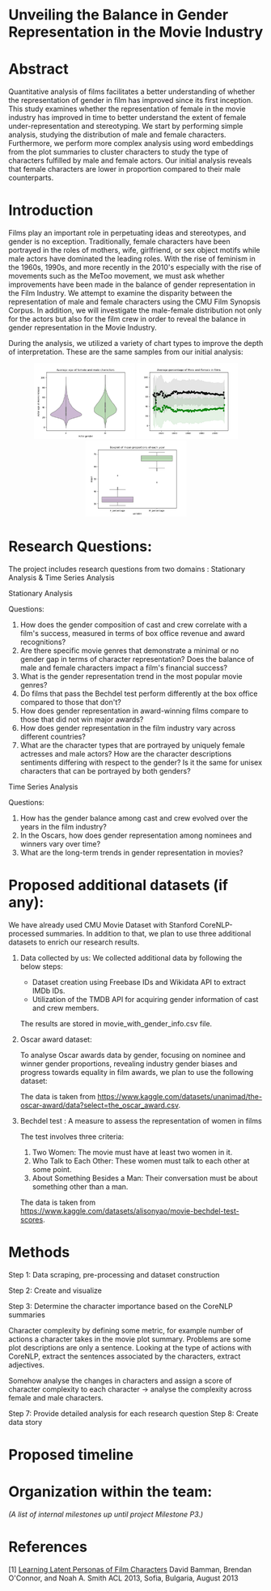 # Unveiling the Balance in Gender Representation in the Movie Industry

# Abstract
Quantitative analysis of films facilitates a better understanding of whether the representation of gender in film has improved since its first inception. This study examines whether the representation of female in the movie industry has improved in time to better understand the extent of female under-representation and stereotyping. We start by performing simple analysis, studying the distribution of male and female characters. Furthermore, we perform more complex analysis using word embeddings from the plot summaries to cluster characters to study the type of characters fulfilled by male and female actors. Our initial analysis reveals that female characters are lower in proportion compared to their male counterparts. 

# Introduction
Films play an important role in perpetuating ideas and stereotypes, and gender is no exception. Traditionally, female characters have been portrayed in the roles of mothers, wife, girlfriend, or sex object motifs while male actors have dominated the leading roles. With the rise of feminism in the 1960s, 1990s, and more recently in the 2010's especially with the rise of movements such as the MeToo movement, we must ask whether improvements have been made in the balance of gender representation in the Film Industry. We attempt to examine the disparity between the representation of male and female characters using the CMU Film Synopsis Corpus. In addition, we will investigate the male-female distribution not only for the actors but also for the film crew in order to reveal the balance in gender representation in the Movie Industry.

During the analysis, we utilized a variety of chart types to improve the depth of interpretation. These are the same samples from our initial analysis:

<p align="middle">
  <img src="output/image/avg_age.png" width="200" />
  <img src="output/image/avg_percentage_temporal.png" width="200" /> 
  <img src="output/image/boxplot_mean_proportions.png" width="200" />
</p>


# Research Questions:

The project includes research questions from two domains : Stationary Analysis & Time Series Analysis

Stationary Analysis

Questions:

1) How does the gender composition of cast and crew correlate with a film's success, measured in terms of box office revenue and award recognitions?
2) Are there specific movie genres that demonstrate a minimal or no gender gap in terms of character representation?
Does the balance of male and female characters impact a film's financial success?
3) What is the gender representation trend in the most popular movie genres?
4) Do films that pass the Bechdel test perform differently at the box office compared to those that don't?
5) How does gender representation in award-winning films compare to those that did not win major awards?
6) How does gender representation in the film industry vary across different countries?
7) What are the character types that are portrayed by uniquely female actresses and male actors? How are the character descriptions sentiments differing with respect to the gender? Is it the same for unisex characters that can be portrayed by both genders?

Time Series Analysis

Questions:

1) How has the gender balance among cast and crew evolved over the years in the film industry?
2) In the Oscars, how does gender representation among nominees and winners vary over time?
3) What are the long-term trends in gender representation in movies?

# Proposed additional datasets (if any):
We have already used CMU Movie Dataset with Stanford CoreNLP-processed summaries. In addition to that, we plan to use three additional datasets to enrich our research results.

1) Data collected by us: We collected additional data by following the below steps:
    * Dataset creation using Freebase IDs and Wikidata API to extract IMDb IDs.
    * Utilization of the TMDB API for acquiring gender information of cast and crew members.

    The results are stored in movie_with_gender_info.csv file.

2) Oscar award dataset: 

    To analyse Oscar awards data by gender, focusing on nominee and winner gender proportions, revealing industry gender biases and progress towards equality in film awards, we plan to use the following dataset:

    The data is taken from https://www.kaggle.com/datasets/unanimad/the-oscar-award/data?select=the_oscar_award.csv.

3) Bechdel test : A measure to assess the representation of women in films

    The test involves three criteria:

    1) Two Women: The movie must have at least two women in it.
    2) Who Talk to Each Other: These women must talk to each other at some point.
    3) About Something Besides a Man: Their conversation must be about something other than a man.

    The data is taken from https://www.kaggle.com/datasets/alisonyao/movie-bechdel-test-scores.

# Methods

Step 1: Data scraping, pre-processing and dataset construction

Step 2: Create and visualize

Step 3: Determine the character importance based on the CoreNLP summaries

Character complexity by defining some metric, for example number of actions a character takes in the movie plot summary. Problems are some plot descriptions are only a sentence. Looking at the type of actions with CoreNLP, extract the sentences associated by the characters, extract adjectives.

Somehow analyse the changes in characters and assign a score of character complexity to each character -> analyse the complexity across female and male characters.

Step 7: Provide detailed analysis for each research question
Step 8: Create data story
# Proposed timeline

# Organization within the team:
_(A list of internal milestones up until project Milestone P3.)_


# References

[1] [Learning Latent Personas of Film Characters](http://www.cs.cmu.edu/~dbamman/pubs/pdf/bamman+oconnor+smith.acl13.pdf)
David Bamman, Brendan O'Connor, and Noah A. Smith
ACL 2013, Sofia, Bulgaria, August 2013
